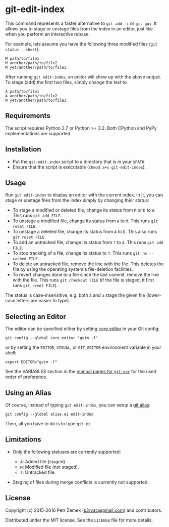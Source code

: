git-edit-index
==============

This command represents a faster alternative to `git add -i` or `git gui`. It
allows you to stage or unstage files from the index in an editor, just like
when you perform an interactive rebase.

For example, lets assume you have the following three modified files (`git
status --short`):

    M path/to/file1
    M another/path/to/file2
    M yet/another/path/to/file3

After running `git edit-index`, an editor will show up with the above output.
To stage (add) the first two files, simply change the text to

    A path/to/file1
    A another/path/to/file2
    M yet/another/path/to/file3

Requirements
------------

The script requires Python 2.7 or Python >= 3.2. Both CPython and PyPy
implementations are supported.

Installation
------------

* Put the `git-edit-index` script to a directory that is in your `$PATH`.
* Ensure that the script is executable (`chmod a+x git-edit-index`).

Usage
-----

Run `git edit-index` to display an editor with the current index. In it, you
can stage or unstage files from the index simply by changing their status:

* To stage a modified or deleted file, change its status from `M` or `D` to
  `A`. This runs `git add FILE`.
* To unstage a modified file, change its status from `A` to `M`. This runs `git
  reset FILE`.
* To unstage a deleted file, change its status from `A` to `D`. This also runs
  `git reset FILE`.
* To add an untracked file, change its status from `?` to `A`. This runs `git
  add FILE`.
* To stop tracking of a file, change its status to `?`. This runs `git rm
  --cached FILE`.
* To delete an untracked file, remove the line with the file. This deletes the
  file by using the operating system's file-deletion facilities.
* To revert changes done to a file since the last commit, remove the line with
  the file. This runs `git checkout FILE` (if the file is staged, it first runs
  `git reset FILE`).

The status is case-insensitive, e.g. both `A` and `a` stage the given file
(lower-case letters are easier to type).

Selecting an Editor
-------------------

The editor can be specified either by setting
[core.editor](http://git-scm.com/book/en/v2/Customizing-Git-Git-Configuration#Basic-Client-Configuration)
in your Git config:

    git config --global core.editor "gvim -f"

or by setting the `EDITOR`, `VISUAL`, or `GIT_EDITOR` environment variable in
your shell:

    export EDITOR="gvim -f"

See the VARIABLES section in the [manual pages for
`git-var`](http://git-scm.com/docs/git-var) for the used order of preference.

Using an Alias
--------------

Of course, instead of typing `git edit-index`, you can setup a [git
alias](https://git-scm.com/book/tr/v2/Git-Basics-Git-Aliases):

    git config --global alias.ei edit-index

Then, all you have to do is to type <code>git ei</code>.

Limitations
-----------

* Only the following statuses are currently supported:

  * `A`: Added file (staged).
  * `M`: Modified file (not staged).
  * `?`: Untracked file.

* Staging of files during merge conflicts is currently not supported.

License
-------

Copyright (c) 2015-2016 Petr Zemek (s3rvac@gmail.com) and contributors.

Distributed under the MIT license. See the `LICENSE` file for more details.
